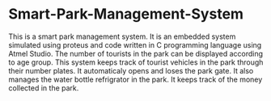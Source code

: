 # Smart-Park-Management-System
This is a smart park management system. It is an embedded system simulated using proteus and code written in C programming language using Atmel Studio. The number of tourists in the park can be displayed according to age group. This system keeps track of tourist vehicles in the park through their number plates. It automaticaly opens and loses the park gate. It also manages the water bottle refrigrator in the park. It keeps track of the money collected in the park.

